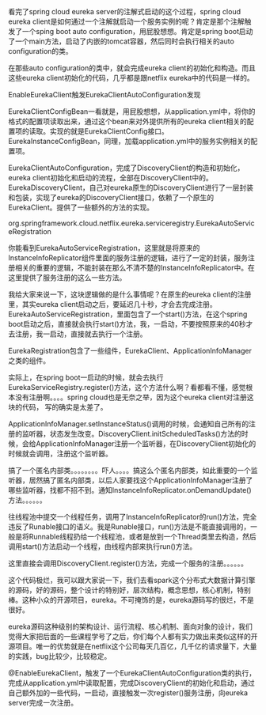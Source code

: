  

看完了spring cloud eureka server的注解式启动的这个过程，spring cloud eureka client是如何通过一个注解就启动一个服务实例的呢？肯定是那个注解触发了一个sping boot auto configuration，用屁股想想。肯定是spring boot启动了一个main方法，启动了内嵌的tomcat容器，然后同时会执行相关的auto configuration的类。

 

在那些auto configuration的类中，就会完成eureka client的初始化和构造。而且这些eureka client初始化的代码，几乎都是跟netflix eureka中的代码是一样的。

 

EnableEurekaClient触发EurekaClientAutoConfiguration发现



EurekaClientConfigBean一看就是，用屁股想想，从application.yml中，将你的格式的配置项读取出来，通过这个bean来对外提供所有的eureka client相关的配置项的读取。实现的就是EurekaClientConfig接口。EurekaInstanceConfigBean，同理，加载application.yml中的服务实例相关的配置项。

 

EurekaClientAutoConfiguration，完成了DiscoveryClient的构造和初始化，eureka client初始化和启动的流程，全部在DiscoveryClient中的。EurekaDiscoveryClient，自己对eureka原生的DiscoveryClient进行了一层封装和包装，实现了eureka的DiscoveryClient接口，依赖了一个原生的EurekaClient。提供了一些额外的方法的实现。



 org.springframework.cloud.netflix.eureka.serviceregistry.EurekaAutoServiceRegistration

你能看到EurekaAutoServiceRegistration，这里就是将原来的InstanceInfoReplicator组件里面的服务注册的逻辑，进行了一定的封装，服务注册相关的重要的逻辑，不能封装在那么不清不楚的InstanceInfoReplicator中。在这里提供了服务注册的这么一些方法。

 

我给大家来说一下，这块逻辑做的是什么事情呢？在原生的eureka client的注册里，其实eureka client启动之后，要延迟几十秒，才会去完成注册。EurekaAutoServiceRegistration，里面包含了一个start()方法，在这个spring boot启动之后，直接就会执行start()方法，我，一启动，不要按照原来的40秒才去注册，我一启动，直接就去执行一个注册。

 

EurekaRegistration包含了一些组件，EurekaClient、ApplicationInfoManager之类的组件。

 

实际上，在spring boot一启动的时候，就会去执行EurekaServiceRegistry.register()方法，这个方法什么啊？看都看不懂，感觉根本没有注册啊。。。。spring cloud也是无奈之举，因为这个eureka client对注册这块的代码， 写的确实是太差了。

 

ApplicationInfoManager.setInstanceStatus()调用的时候，会通知自己所有的注册的监听器，状态发生改变。DiscoveryClient.initScheduledTasks()方法的时候，会给ApplicationInfoManager注册一个监听器，在DiscoveryClient初始化的时候就会调用，注册这个监听器。

 

搞了一个匿名内部类。。。。。。。。吓人。。。。搞这么个匿名内部类，如此重要的一个监听器，居然搞了匿名内部类，以后人家要找这个ApplicationInfoManager注册了哪些监听器，找都不招不到。通知InstanceInfoReplicator.onDemandUpdate()方法。。。。。。

 

往线程池中提交一个线程任务，调用了InstanceInfoReplicator的run()方法，完全违反了Runable接口的语义。我是Runable接口，run()方法是不能直接调用的，一般是将Runnable线程扔给一个线程池，或者是放到一个Thread类里去构造，然后调用start()方法启动一个线程，由线程内部来执行run()方法。

 

这里直接会调用DiscoveryClient.register()方法，完成一个服务的注册。。。。。。

 

这个代码极烂，我可以跟大家说一下，我们去看spark这个分布式大数据计算引擎的源码，好的源码，整个设计的特别好，层次结构，概念思想，核心机制，特别棒。这种小众的开源项目，eureka。不可掩饰的是，eureka源码写的很烂，不是很好。

 

eureka源码这种级别的架构设计、运行流程、核心机制、面向对象的设计，我们觉得大家把后面的一些课程学号了之后，你们每个人都有实力做出来类似这样的开源项目。唯一的优势就是在netflix这个公司每天几百亿，几千亿的请求量下，大量的实践，bug比较少，比较稳定。

 

@EnableEurekaClient，触发了一个EurekaClientAutoConfiguration类的执行，完成从application.yml中读取配置，完成DiscoveryClient的初始化和启动，通过自己额外加的一些代码，一启动，直接触发一次register()服务注册，向eureka server完成一次注册。

 

 

 

 

 

 